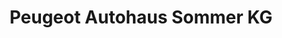 ---
title: "Peugeot Autohaus Sommer KG"
url: /strassenhaus/peugeot-autohaus-sommer-kg/
shop: Autowerkstatt
---